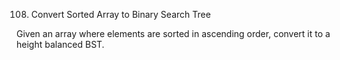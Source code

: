 108. Convert Sorted Array to Binary Search Tree

Given an array where elements are sorted in ascending order, convert it to a height balanced BST.